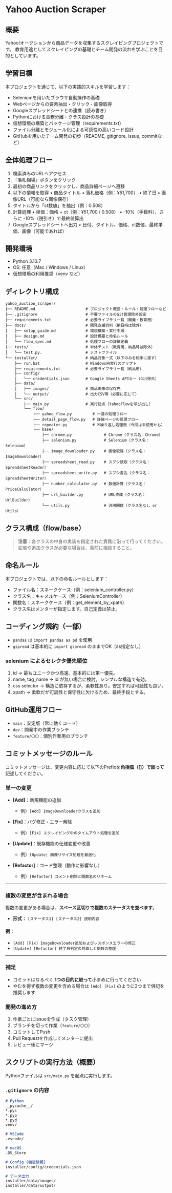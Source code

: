# Yahoo Auction Scraper


## 概要
Yahoo!オークションから商品データを収集するスクレイピングプロジェクトです。
教育用途としてスクレイピングの基礎とチーム開発の流れを学ぶことを目的としています。


## 学習目標
本プロジェクトを通じて、以下の実践的スキルを学習します：

- Seleniumを用いたブラウザ自動操作の基礎
- Webページからの要素抽出・クリック・画像取得
- Googleスプレッドシートとの連携（読み書き）
- Pythonにおける責務分離・クラス設計の基礎
- 仮想環境の構築とパッケージ管理（requirements.txt）
- ファイル分離とモジュール化による可読性の高いコード設計
- GitHubを用いたチーム開発の初歩（README, gitignore, issue, commitなど）


## 全体処理フロー
1.	検索済みのURLへアクセス
2.	「落札相場」ボタンをクリック
3.	最初の商品リンクをクリックし、商品詳細ページへ遷移
4.	以下の情報を取得
    •	商品タイトル
    •	落札価格（例：¥51,700）
    •	終了日
    •	画像URL（可能なら画像保存）
5.	タイトルから「ct数値」を抽出（例：0.508）
6.	計算処理
    •	単価：価格 ÷ ct（例：¥51,700 / 0.508）
    •	-10%（手数料）、さらに -10%（税引き）で最終値算出
7.	Googleスプレッドシートへ出力
    •	日付、タイトル、価格、ct数値、最終単価、画像（可能であれば）


## 開発環境
- Python 3.10.7
- OS: 任意（Mac / Windows / Linux）
- 仮想環境の利用推奨（venv など）


## ディレクトリ構成
```
yahoo_auction_scraper/
├── README.md                      # プロジェクト概要・ルール・処理フローなど
├── .gitignore                     # 不要ファイルのGit管理除外設定
├── requirements.txt               # 必要ライブラリ一覧（開発・教育用）
├── docs/                          # 開発支援資料（納品時は除外）
│   ├── setup_guide.md             # 環境構築・実行手順
│   ├── design.md                  # 設計概要と命名ルール
│   └── flow_spec.md               # 処理フローの詳細定義
├── tests/                         # 単体テスト（教育用、納品時は除外）
│   └── test.py.                   # テストファイル
└── installer/                     # 納品対象一式（以下のみを相手に渡す）
    ├── run.bat                    # Windows用実行スクリプト
    ├── requirements.txt           # 必要ライブラリ一覧（納品用）
    ├── config/
    │   └── credentials.json       # Google Sheets APIキー（Git除外）
    ├── data/
    │   ├── images/                # 商品画像の保存先
    │   └── output/                # 出力CSV等（必要に応じて）
    └── src/
        ├── main.py                # 実行起点（YahooFlowを呼び出し）
        └── flow/
            ├── yahoo_flow.py         # 一連の処理フロー
            ├── detail_page_flow.py   # 詳細ページの処理フロー
            ├── repeater.py           # ※繰り返し処理用（今回は未使用かも）
            └── base/
                ├── chrome.py              # Chrome（クラス名：Chrome）
                ├── selenium.py            # Selenium（クラス名：Selenium）
                ├── image_downloader.py    # 画像取得（クラス名：ImageDownloader）
                ├── spreadsheet_read.py    # スプシ読取（クラス名：SpreadsheetReader）
                ├── spreadsheet_write.py   # スプシ書込（クラス名：SpreadsheetWriter）
                ├── number_calculator.py   # 数値計算（クラス名：PriceCalculator）
                ├── url_builder.py         # URL作成（クラス名：UrlBuilder）
                └── utils.py               # 汎用関数（クラス名なし or Utils）
```

## クラス構成（flow/base）
<!-- TODO 後でまとめる -->

> **注意**：各クラスの中身の実装も指定された責務に沿って行ってください。
> 拡張や追加クラスが必要な場合は、事前に相談すること。


## 命名ルール

本プロジェクトでは、以下の命名ルールとします：

- ファイル名：スネークケース（例：selenium_controller.py）
- クラス名：キャメルケース（例：SeleniumController）
- 関数名：スネークケース（例：get_element_by_xpath）
- クラス名はメンターが指定します。自己定義は禁止。


## コーディング規約（一部）

- `pandas` は `import pandas as pd` を使用
- `gspread` は基本的に `import gspread` のままでOK（as指定なし）



### selenium によるセレクタ優先順位
1.	id  → 最もユニークかつ高速。基本的には第一優先。
2.	name, tag_name → id が無い場合に検討。シンプルな構造で有効。
3.	css selector → 構造に依存するが、柔軟性あり。安定すれば可読性も良い。
4.	xpath → 柔軟だが可読性と保守性に欠けるため、最終手段とする。


## GitHub運用フロー
- `main`：安定版（常に動くコード）
- `dev`：開発中の作業ブランチ
- `feature/〇〇`：個別作業用のブランチ


## コミットメッセージのルール

コミットメッセージは、変更内容に応じて以下のPrefixを**角括弧（[]）で囲って**記述してください。

###  単一の変更

- **[Add]**：新規機能の追加
  - 例）`[Add] ImageDownloaderクラスを追加`

- **[Fix]**：バグ修正・エラー解除
  - 例）`[Fix] スクレイピング中のタイムアウト処理を追加`

- **[Update]**：既存機能の仕様変更や改善
  - 例）`[Update] 画像リサイズ処理を最適化`

- **[Refactor]**：コード整理（動作に影響なし）
  - 例）`[Refactor] コメント削除と関数名のリネーム`

---

###  複数の変更が含まれる場合

複数の変更がある場合は、**スペース区切りで複数のステータスを並べます**。

- **形式：** `[ステータス1] [ステータス2] 説明内容`

#### 例：

- `[Add] [Fix] ImageDownloader追加およびレスポンスエラーの修正`
- `[Update] [Refactor] 終了日判定の見直しと関数の整理`

---

### 補足

- コミットはなるべく **1つの目的に絞って**小まめに行ってください
- やむを得ず複数の変更を含める場合は `[Add] [Fix]` のように2つまで併記を推奨します




### 開発の進め方
1. 作業ごとにIssueを作成（タスク管理）
2. ブランチを切って作業（`feature/〇〇`）
3. コミットしてPush
4. Pull Requestを作成してメンターに提出
5. レビュー後にマージ


## スクリプトの実行方法（概要）
Pythonファイルは `src/main.py` を起点に実行します。



### `.gitignore` の内容
```markdown
# Python
__pycache__/
*.pyc
*.pyo
*.pyd
venv/

# VSCode
.vscode/

# macOS
.DS_Store

# Config (機密情報)
installer/config/credentials.json

# データ出力
installer/data/images/
installer/data/output/
